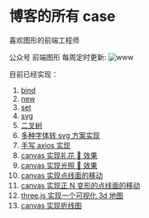 # 博客的所有 case

喜欢图形的前端工程师

公众号 前端图形 每周定时更新:
![www](https://github.com/wzf1997/blog/blob/main/static/gzh.jpg)

目前已经实现：

1. [bind](https://github.com/wzf1997/blog/blob/main/es6/Mybind.js)
2. [new](https://github.com/wzf1997/blog/blob/main/es6/Mynew.js)
3. [set](https://github.com/wzf1997/blog/blob/main/es6/set.js)
4. [svg](https://github.com/wzf1997/blog/blob/main/svg/index.html)
5. [二叉树](https://github.com/wzf1997/blog/tree/main/algorithms/tree)
6. [多种字体转 svg 方案实现](https://github.com/wzf1997/blog/tree/main/svg-font)
7. [手写 axios 实现](https://github.com/wzf1997/blog/myAxios/index.html)
8. [canvas 实现礼花 🎉 效果](https://github.com/wzf1997/blog/canvas/firework.html)
9. [canvas 实现光照 🎉 效果](https://github.com/wzf1997/blog/canvas/pointlight.html)
10. [canvas 实现点线面的移动](https://github.com/wzf1997/blog/canvas/pointlight.html)
11. [canvas 实现正 N 变形的点线面的移动](https://github.com/wzf1997/blog/canvas/move.html)
12. [three.js 实现一个可视化 3d 地图](https://github.com/wzf1997/blog/china-map/index.html)
13. [canvas 实现折线图](https://github.com/wzf1997/blog/canvas-lineChart/index.html)
